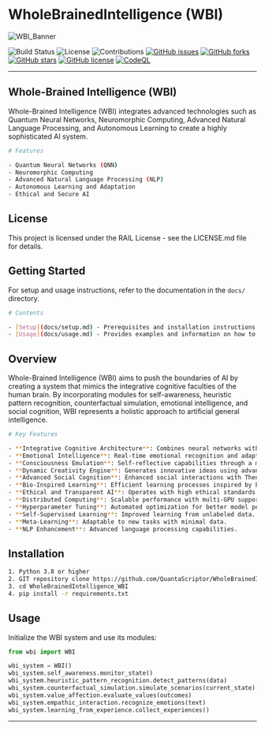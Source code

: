 # WholeBrainedIntelligence (WBI)

![WBI_Banner](https://github.com/user-attachments/assets/d9523490-ff86-4522-89d8-5618b68f1357)

![Build Status](https://img.shields.io/github/actions/workflow/status/QuantaScriptor/WholeBrainedIntelligence_WBI/ci.yml)
![License](https://img.shields.io/github/license/QuantaScriptor/WholeBrainedIntelligence_WBI)
![Contributions](https://img.shields.io/github/contributors/QuantaScriptor/WholeBrainedIntelligence_WBI)
[![GitHub issues](https://img.shields.io/github/issues/QuantaScriptor/WholeBrainedIntelligence_WBI)](https://github.com/QuantaScriptor/WholeBrainedIntelligence_WBI/issues)
[![GitHub forks](https://img.shields.io/github/forks/QuantaScriptor/WholeBrainedIntelligence_WBI)](https://github.com/QuantaScriptor/WholeBrainedIntelligence_WBI/network)
[![GitHub stars](https://img.shields.io/github/stars/QuantaScriptor/WholeBrainedIntelligence_WBI)](https://github.com/QuantaScriptor/WholeBrainedIntelligence_WBI/stargazers)
[![GitHub license](https://img.shields.io/github/license/QuantaScriptor/WholeBrainedIntelligence_WBI)](https://github.com/QuantaScriptor/WholeBrainedIntelligence_WBI/blob/main/LICENSE)
[![CodeQL](https://github.com/QuantaScriptor/WholeBrainedIntelligence_WBI/actions/workflows/codeql.yml/badge.svg)](https://github.com/QuantaScriptor/WholeBrainedIntelligence_WBI/actions/workflows/codeql.yml)




---

## Whole-Brained Intelligence (WBI)

Whole-Brained Intelligence (WBI) integrates advanced technologies such as Quantum Neural Networks, Neuromorphic Computing, Advanced Natural Language Processing, and Autonomous Learning to create a highly sophisticated AI system.

```sh
# Features

- Quantum Neural Networks (QNN)
- Neuromorphic Computing
- Advanced Natural Language Processing (NLP)
- Autonomous Learning and Adaptation
- Ethical and Secure AI
```

## License
This project is licensed under the RAIL License - see the LICENSE.md file for details.

## Getting Started
For setup and usage instructions, refer to the documentation in the `docs/` directory.

```sh
# Contents 

- [Setup](docs/setup.md) - Prerequisites and installation instructions.
- [Usage](docs/usage.md) - Provides examples and information on how to use the system.
```

## Overview

Whole-Brained Intelligence (WBI) aims to push the boundaries of AI by creating a system that mimics the integrative cognitive faculties of the human brain. By incorporating modules for self-awareness, heuristic pattern recognition, counterfactual simulation, emotional intelligence, and social cognition, WBI represents a holistic approach to artificial general intelligence.

```sh
# Key Features

- **Integrative Cognitive Architecture**: Combines neural networks with symbolic reasoning for seamless data-driven and logic-based tasks.
- **Emotional Intelligence**: Real-time emotional recognition and adaptive response.
- **Consciousness Emulation**: Self-reflective capabilities through a meta-cognition layer.
- **Dynamic Creativity Engine**: Generates innovative ideas using advanced generative models.
- **Advanced Social Cognition**: Enhanced social interactions with Theory of Mind and interactive narratives.
- **Bio-Inspired Learning**: Efficient learning processes inspired by biological systems.
- **Ethical and Transparent AI**: Operates with high ethical standards and transparency.
- **Distributed Computing**: Scalable performance with multi-GPU support.
- **Hyperparameter Tuning**: Automated optimization for better model performance.
- **Self-Supervised Learning**: Improved learning from unlabeled data.
- **Meta-Learning**: Adaptable to new tasks with minimal data.
- **NLP Enhancement**: Advanced language processing capabilities.
```

## Installation
```sh
1. Python 3.8 or higher
2. GIT repository clone https://github.com/QuantaScriptor/WholeBrainedIntelligence_WBI.git
3. cd WholeBrainedIntelligence_WBI
4. pip install -r requirements.txt
```

## Usage
Initialize the WBI system and use its modules:

```python
from wbi import WBI

wbi_system = WBI()
wbi_system.self_awareness.monitor_state()
wbi_system.heuristic_pattern_recognition.detect_patterns(data)
wbi_system.counterfactual_simulation.simulate_scenarios(current_state)
wbi_system.value_affection.evaluate_values(outcomes)
wbi_system.empathic_interaction.recognize_emotions(text)
wbi_system.learning_from_experience.collect_experiences()
```

---

[wbiBanner]: https://github.com/QuantaScriptor/WholeBrainedIntelligence_WBI/raw/main/assets/170899992/7898afcc-b9d5-4692-a69a-0d56d4218769
